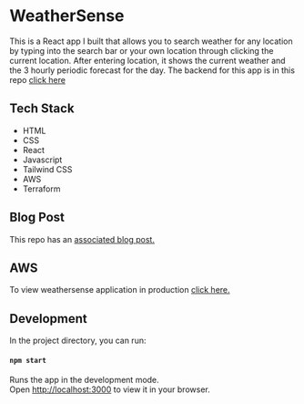 # WeatherSense 
<div><p>This is a React app I built that allows you to search weather for any location by typing into the search bar or your own location through clicking the current location. After entering location, it shows the current weather and the 3 hourly periodic forecast for the day. The backend for this app is in this repo <a href="https://github.com/fidaa-mahboob/weathersense-proxy-server">click here</a></p>

## Tech Stack

<ul>
  <li>HTML</li>
  <li>CSS</li>
  <li>React</li>
  <li>Javascript</li>
  <li>Tailwind CSS</li>
  <li>AWS</li>
  <li>Terraform</li>
</ul>

## Blog Post

This repo has an [associated blog post.](https://medium.com/@fidaamahboob/my-software-engineering-journey-deploying-a-react-app-to-aws-4b0c957db857)

## AWS

To view weathersense application in production [click here.](https://d3vn25g3axuxaf.cloudfront.net)

## Development

In the project directory, you can run:

#### `npm start`

Runs the app in the development mode.\
Open [http://localhost:3000](http://localhost:3000) to view it in your browser.

